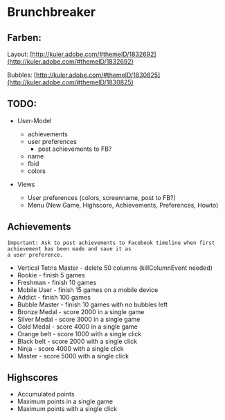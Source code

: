# Brunchbreaker

## Farben:

Layout:
[http://kuler.adobe.com/#themeID/1832692](http://kuler.adobe.com/#themeID/1832692)

Bubbles: [http://kuler.adobe.com/#themeID/1830825](http://kuler.adobe.com/#themeID/1830825)

## TODO:

- User-Model
  - achievements
  - user preferences
    - post achievements to FB?
  - name
  - fbid
  - colors

- Views
  - User preferences (colors, screenname, post to FB?)
  - Menu (New Game, Highscore, Achievements, Preferences, Howto)

## Achievements

    Important: Ask to post achievements to Facebook timeline when first achievement has been made and save it as
    a user preference.

- Vertical Tetris Master - delete 50 columns (killColumnEvent needed)
- Rookie - finish 5 games
- Freshman - finish 10 games
- Mobile User - finish 15 games on a mobile device
- Addict - finish 100 games
- Bubble Master - finish 10 games with no bubbles left
- Bronze Medal - score 2000 in a single game
- Silver Medal - score 3000 in a single game
- Gold Medal - score 4000 in a single game
- Orange belt - score 1000 with a single click
- Black belt - score 2000 with a single click
- Ninja - score 4000 with a single click
- Master - score 5000 with a single click

## Highscores

- Accumulated points
- Maximum points in a single game
- Maximum points with a single click